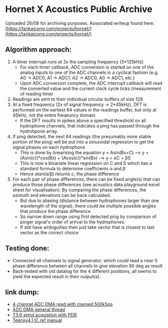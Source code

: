 # Hornet X Acoustics Public Archive

Uploaded 26/08 for archiving purposes.
Associated writeup found here: [https://tankaicong.com/projects/hornet/](https://tankaicong.com/projects/hornet/)

## Algorithm approach:
1. A timer interrupt runs at 3x the sampling frequency (3*125kHz)
	- For each timer callback, ADC conversion is started on one of the analog inputs to one of the ADC channels in a cyclical fashion (e.g. A0 -> ADC0, A1 -> ADC1, A2 -> ADC0, A0 -> ADC1, etc.)
	- Upon ADC conversion complete, the ADC interrupt callback will read the converted value and the current clock cycle ticks (measurement of reading time)
2. Readings are sent to their individual circular buffers of size 128
3. At a fixed frequency (2x of signal frequency -> 2*45kHz), DFT is performed on the earliest 64 values in the readings buffer, but only at 45kHz, not the entire freqeuncy domain.
	- If the DFT results in spikes above a specified threshold on all hydrophone channels, that indicates a ping has passed through the hydrohpone array. 
4. If ping detected, the next 64 readings (the presumably more stable portion of the ping) will be put into a sinusoidal regression to get the signal phases on each hydrophone
	- This is done by linearising the equation y = Asin(Bx+C) --> y = (Asin(c))\*cos(Bx) + (Acos(c))\*sin(Bx) --> y = αC + βS
	- This is now a bivariate linear regression on C and S which has a standard formula to determine coefficients α and β
	- Hence atan(α/β) returns c, the phase difference
5. For each pair of phase differences, there can be fixed angle(s) that can produce those phase differences (see acoustics data playground excel sheet for visualisation). By comparing the phase differences, the azimuth and elevations can be back calculated.
	- But due to aliasing (distance between hydrophones larger than one wavelength of the signal), there could be multiple possible angles that produce the phase difference
	- So narrow down range using first detected ping by comparison of pinger signal's order of arrival to the hydrophones.
	- If still have ambiguities then just take vector that is closest to last vector as the correct choice

## Testing done:
* Connected all channels to signal generator, which could read a near 0 phase difference between all channels to give elevation 90 deg as result
* Back-tested with old datalog for the 4 different positions, all seems to yield the expected result in their output(s).

## link dump:
* [4 channel ADC DMA read with claimed 500kSps](https://forum.pjrc.com/index.php?threads/t4-adc-real-time-timer-triggered-with-dma-using-adc_etc.76129/)
* [ADC DMA general thread](https://forum.pjrc.com/index.php?threads/adc-library-with-support-for-teensy-4-3-x-and-lc.25532/page-17)
* [T3.6 simul acquistion with PDB](https://forum.pjrc.com/index.php?threads/pedvides-adc-library-multiple-channel-simultaneous-continuous-acquisition.45206/)
* [Teensy4.1 IC ref manual](https://www.pjrc.com/teensy/IMXRT1060RM_rev3_annotations.pdf)